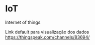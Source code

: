 # IoT
Internet of things

Link default para visualização dos dados
https://thingspeak.com/channels/83694/
